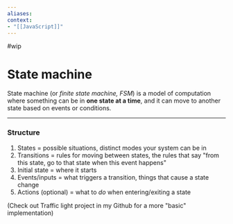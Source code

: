 ```yaml
---
aliases:
context:
- "[[JavaScript]]"
---
```


#wip

# State machine

State machine (or *finite state machine, FSM*) is a model of computation where something can be in **one state at a time**, and it can move to another state based on events or conditions.

---
### Structure
1. States = possible situations, distinct modes your system can be in
2. Transitions = rules for moving between states, the rules that say "from this state, go to that state when this event happens"
3. Initial state = where it starts
4. Events/inputs = what triggers a transition, things that cause a state change
5. Actions (optional) = what to *do* when entering/exiting a state

(Check out Traffic light project in my Github for a more "basic" implementation)

